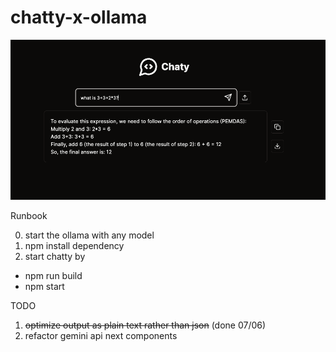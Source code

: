 # chatty-x-ollama


![](/demo.png)



Runbook

0. start the ollama with any model
1. npm install dependency
2. start chatty by
- npm run build
- npm start

TODO
1. ~~optimize output as plain text rather than json~~ (done 07/06)
2. refactor gemini api next components

